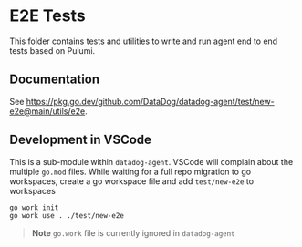 # E2E Tests

This folder contains tests and utilities to write and run agent end to end tests based on Pulumi.

## Documentation 

See https://pkg.go.dev/github.com/DataDog/datadog-agent/test/new-e2e@main/utils/e2e.

## Development in VSCode

This is a sub-module within `datadog-agent`. VSCode will complain about the multiple `go.mod` files. While waiting for a full repo migration to go workspaces, create a go workspace file and add `test/new-e2e` to workspaces

```bash
go work init
go work use . ./test/new-e2e
```

> **Note**
> `go.work` file is currently ignored in `datadog-agent`
